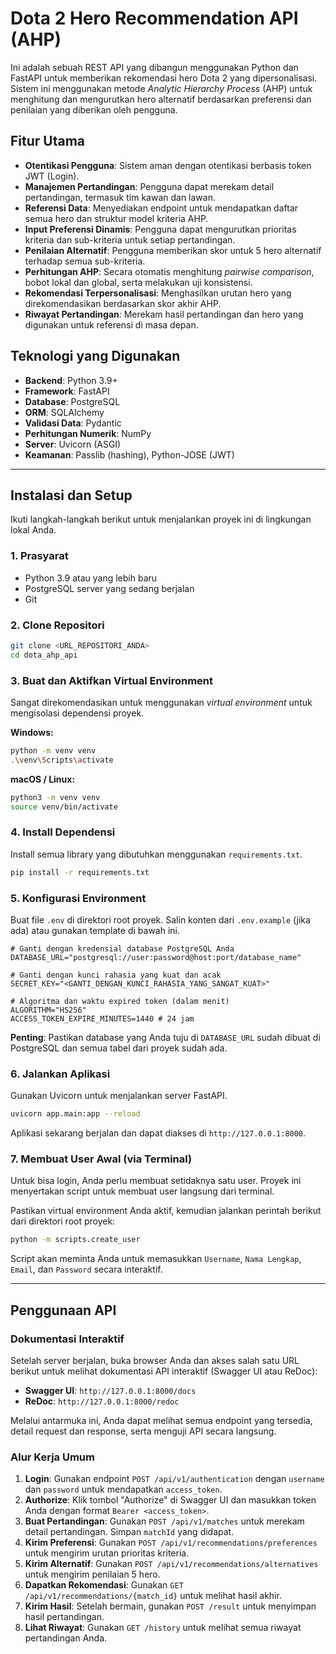 # Dota 2 Hero Recommendation API (AHP)

Ini adalah sebuah REST API yang dibangun menggunakan Python dan FastAPI untuk memberikan rekomendasi hero Dota 2 yang dipersonalisasi. Sistem ini menggunakan metode *Analytic Hierarchy Process* (AHP) untuk menghitung dan mengurutkan hero alternatif berdasarkan preferensi dan penilaian yang diberikan oleh pengguna.

## Fitur Utama

-   **Otentikasi Pengguna**: Sistem aman dengan otentikasi berbasis token JWT (Login).
-   **Manajemen Pertandingan**: Pengguna dapat merekam detail pertandingan, termasuk tim kawan dan lawan.
-   **Referensi Data**: Menyediakan endpoint untuk mendapatkan daftar semua hero dan struktur model kriteria AHP.
-   **Input Preferensi Dinamis**: Pengguna dapat mengurutkan prioritas kriteria dan sub-kriteria untuk setiap pertandingan.
-   **Penilaian Alternatif**: Pengguna memberikan skor untuk 5 hero alternatif terhadap semua sub-kriteria.
-   **Perhitungan AHP**: Secara otomatis menghitung *pairwise comparison*, bobot lokal dan global, serta melakukan uji konsistensi.
-   **Rekomendasi Terpersonalisasi**: Menghasilkan urutan hero yang direkomendasikan berdasarkan skor akhir AHP.
-   **Riwayat Pertandingan**: Merekam hasil pertandingan dan hero yang digunakan untuk referensi di masa depan.

## Teknologi yang Digunakan

-   **Backend**: Python 3.9+
-   **Framework**: FastAPI
-   **Database**: PostgreSQL
-   **ORM**: SQLAlchemy
-   **Validasi Data**: Pydantic
-   **Perhitungan Numerik**: NumPy
-   **Server**: Uvicorn (ASGI)
-   **Keamanan**: Passlib (hashing), Python-JOSE (JWT)

---

## Instalasi dan Setup

Ikuti langkah-langkah berikut untuk menjalankan proyek ini di lingkungan lokal Anda.

### 1. Prasyarat

-   Python 3.9 atau yang lebih baru
-   PostgreSQL server yang sedang berjalan
-   Git

### 2. Clone Repositori

```bash
git clone <URL_REPOSITORI_ANDA>
cd dota_ahp_api
````

### 3\. Buat dan Aktifkan Virtual Environment

Sangat direkomendasikan untuk menggunakan *virtual environment* untuk mengisolasi dependensi proyek.

**Windows:**

```bash
python -m venv venv
.\venv\Scripts\activate
```

**macOS / Linux:**

```bash
python3 -m venv venv
source venv/bin/activate
```

### 4\. Install Dependensi

Install semua library yang dibutuhkan menggunakan `requirements.txt`.

```bash
pip install -r requirements.txt
```

### 5\. Konfigurasi Environment

Buat file `.env` di direktori root proyek. Salin konten dari `.env.example` (jika ada) atau gunakan template di bawah ini.

```env
# Ganti dengan kredensial database PostgreSQL Anda
DATABASE_URL="postgresql://user:password@host:port/database_name"

# Ganti dengan kunci rahasia yang kuat dan acak
SECRET_KEY="<GANTI_DENGAN_KUNCI_RAHASIA_YANG_SANGAT_KUAT>"

# Algoritma dan waktu expired token (dalam menit)
ALGORITHM="HS256"
ACCESS_TOKEN_EXPIRE_MINUTES=1440 # 24 jam
```

**Penting**: Pastikan database yang Anda tuju di `DATABASE_URL` sudah dibuat di PostgreSQL dan semua tabel dari proyek sudah ada.

### 6\. Jalankan Aplikasi

Gunakan Uvicorn untuk menjalankan server FastAPI.

```bash
uvicorn app.main:app --reload
```

Aplikasi sekarang berjalan dan dapat diakses di `http://127.0.0.1:8000`.

### 7\. Membuat User Awal (via Terminal)

Untuk bisa login, Anda perlu membuat setidaknya satu user. Proyek ini menyertakan script untuk membuat user langsung dari terminal.

Pastikan virtual environment Anda aktif, kemudian jalankan perintah berikut dari direktori root proyek:

```bash
python -m scripts.create_user
```

Script akan meminta Anda untuk memasukkan `Username`, `Nama Lengkap`, `Email`, dan `Password` secara interaktif.

-----

## Penggunaan API

### Dokumentasi Interaktif

Setelah server berjalan, buka browser Anda dan akses salah satu URL berikut untuk melihat dokumentasi API interaktif (Swagger UI atau ReDoc):

  - **Swagger UI**: `http://127.0.0.1:8000/docs`
  - **ReDoc**: `http://127.0.0.1:8000/redoc`

Melalui antarmuka ini, Anda dapat melihat semua endpoint yang tersedia, detail request dan response, serta menguji API secara langsung.

### Alur Kerja Umum

1.  **Login**: Gunakan endpoint `POST /api/v1/authentication` dengan `username` dan `password` untuk mendapatkan `access_token`.
2.  **Authorize**: Klik tombol "Authorize" di Swagger UI dan masukkan token Anda dengan format `Bearer <access_token>`.
3.  **Buat Pertandingan**: Gunakan `POST /api/v1/matches` untuk merekam detail pertandingan. Simpan `matchId` yang didapat.
4.  **Kirim Preferensi**: Gunakan `POST /api/v1/recommendations/preferences` untuk mengirim urutan prioritas kriteria.
5.  **Kirim Alternatif**: Gunakan `POST /api/v1/recommendations/alternatives` untuk mengirim penilaian 5 hero.
6.  **Dapatkan Rekomendasi**: Gunakan `GET /api/v1/recommendations/{match_id}` untuk melihat hasil akhir.
7.  **Kirim Hasil**: Setelah bermain, gunakan `POST /result` untuk menyimpan hasil pertandingan.
8.  **Lihat Riwayat**: Gunakan `GET /history` untuk melihat semua riwayat pertandingan Anda.

<!-- end list -->

```
```